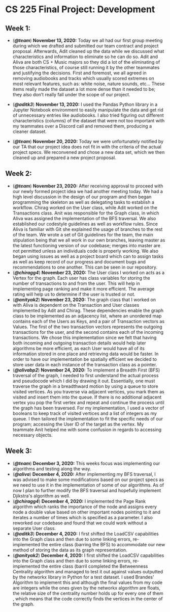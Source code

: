 # CS 225 Final Project: Development

## Week 1:

- (***@team***) **November 13, 2020:** Today we all had our first group meeting during which we drafted and submitted our team contract and project proposal. Afterwards, Adit cleaned up the data while we discussed what characteristics and information to eliminate so he can do so. Adit and Aliva are both CS + Music majors so they did a lot of the eliminating of those characteristics, of course still running it by the other teammates and justifying the decisions. First and foremost, we all agreed in removing audiobooks and tracks which usually scored extremes on most relevant features, such as: white noise, nature sounds, etc… These items really made the dataset a lot more dense than it needed to be; they also don’t really fall under the scope of our project.

- (***@aditk3***) **November 13, 2020:** I used the Pandas Python library in a Jupyter Notebook environment to easily manipulate the data and get rid of unnecessary entries like audiobooks. I also tried figuring out different characteristics (columns) of the dataset that were not too important with my teammates over a Discord call and removed them, producing a cleaner dataset.

- (***@team***) **November 20, 2020:** Today we were unfortunately notified by our TA that our project idea does not fit in with the criteria of the actual project specs. We reconvened and chose a new data set, which we then cleaned up and prepared a new project proposal.

## Week 2:

- (***@team***) **November 23, 2020:** After receiving approval to proceed with our newly formed project idea we had another meeting today. We had a high level discussion in the design of our program and then began programming the skeleton as well as delegating tasks to establish a workflow. Chirag worked on the User class, while Adit worked on the Transactions class. Anit was responsible for the Graph class, in which Aliva was assigned the implementation of the BFS traversal. We also established our codestyle guidelines as well as workflow rules. Since Aliva is familiar with Git she explained the usage of branches to the rest of the team. We wrote a set of Git guidelines for the team, the main stipulation being that we all work in our own branches, leaving master as the latest functioning version of our codebase; merges into master are not permitted unless an individuals code is properly working. We also began using issues as well as a project board which can to assign tasks as well as keep record of our progress and document bugs and recommendations to one another. This can be seen in our repository.
- (***@chiragg4***) **November 23, 2020:** The User class I worked on acts as a Vertex for the graph. Each user has class variables for storing the number of transactions to and from the user. This will help in implementing page ranking and make it more efficient. The average rating will help us to determine if the user is trusted or not.
- (***@anityak2***) **November 23, 2020:** The graph class that I worked on with Aliva is dependent on the Transaction and User classes implemented by Adit and Chirag. These dependencies enable the graph class to be implemented as an adjacency list, where an unordered map contains each of the Users as Keys, and a pair of Transaction vectors as Values. The first of the two transaction vectors represents the outgoing transactions for the user, and the second contains each of the incoming transactions. We chose this implementation since we felt that having both incoming and outgoing transaction details would help later algorithms be more efficient, as each User would have all of its information stored in one place and retrieving data would be faster. In order to have our implementation be spatially efficient we decided to store user data in each instance of the transaction class as a pointer.
- (***@alivabp2***) **November 24, 2020:** To implement a Breadth First (BFS) traversal of the graph, I needed to first understand the actual process and pseudocode which I did by drawing it out. Essentially, one must traverse the graph in a breadthward motion by using a queue to store visited vertices. As you traverse via adjacent vertices, you mark them as visited and insert them into the queue. If there is no additional adjacent vertex you pop the first vertex and repeat and continue the process until the graph has been traversed. For my implementation, I used a vector of booleans to keep track of visited vertices and a list of integers as my queue. I then tailored the implementation to fit the specific needs of our program; accessing the User ID of the target as the vertex. My teammate Anit helped me with some confusion in regards to accessing necessary objects.

## Week 3:
- (***@team***) **December 3, 2020:** This weeks focus was implementing our algorithms and testing along the way.
- (***@aliva***) **December 4, 2020:** After implementing my BFS traversal, I was advised to make some modifications based on our project specs as we need to use it in the implementation of some of our algorithms. As of now I plan to further modify the BFS traversal and hopefully implement Djikstra's algorithm as well. 
- (***@chiragg4***) **December 4, 2020:** I implemented the Page Rank algorithm which ranks the importance of the node and assigns every node a double value based on other important nodes pointing to it and iterates a number of times which is specified as a parameter. I also reworked our codebase and found that we could work without a separate User class.
- (***@aditk3***) **December 4, 2020:** I first shifted the LoadCSV capabilities into the Graph class and then due to some linking errors, re-implemented the entire class (barring the BFS) to accommodate our new method of storing the data as its graph representation.
- (***@anityak2***) **December 4, 2020:** I first shifted the LoadCSV capabilities into the Graph class and then due to some linking errors, re-implemented the entire class (barriI completed the Betweenness Centrality algorithm and managed to test it out against values outputted by the networkx library in Python for a test dataset. I used Brandes' Algorithm to implement this and although the final values from my code are integers while the ones given by the networkx algorithm are floats, the relative size of the centrality number holds up for every one of them , which means that the code correctly finds the vertices in the center of the graph.
